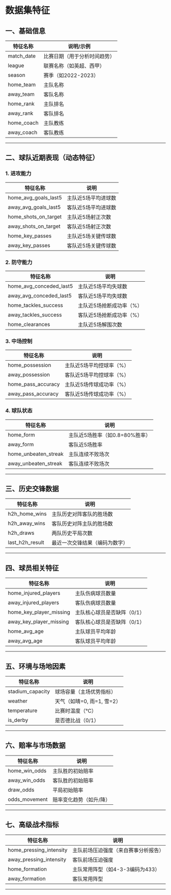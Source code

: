 # 数据集特征

## 一、基础信息

| 特征名称      | 说明/示例                          |
|---------------|------------------------------------|
| match_date    | 比赛日期（用于分析时间趋势）        |
| league        | 联赛名称（如英超、西甲）            |
| season        | 赛季（如2022-2023）                |
| home_team     | 主队名称                           |
| away_team     | 客队名称                           |
| home_rank     | 主队排名                           |
| away_rank     | 客队排名                           |
| home_coach    | 主队教练                           |
| away_coach    | 客队教练                           |

---

## 二、球队近期表现（动态特征）

### 1. 进攻能力

| 特征名称                  | 说明                          |
|---------------------------|-------------------------------|
| home_avg_goals_last5      | 主队近5场平均进球数           |
| away_avg_goals_last5      | 客队近5场平均进球数           |
| home_shots_on_target      | 主队近5场射正次数             |
| away_shots_on_target      | 客队近5场射正次数             |
| home_key_passes           | 主队近5场关键传球数           |
| away_key_passes           | 客队近5场关键传球数           |

### 2. 防守能力

| 特征名称                 | 说明                            |
|--------------------------|---------------------------------|
| home_avg_conceded_last5  | 主队近5场平均失球数            |
| away_avg_conceded_last5  | 客队近5场平均失球数            |
| home_tackles_success     | 主队近5场抢断成功率（%）        |
| away_tackles_success     | 客队近5场抢断成功率（%）        |
| home_clearances          | 主队近5场解围次数               |

### 3. 中场控制

| 特征名称             | 说明                          |
|----------------------|-------------------------------|
| home_possession      | 主队近5场平均控球率（%）      |
| away_possession      | 客队近5场平均控球率（%）      |
| home_pass_accuracy   | 主队近5场传球成功率（%）      |
| away_pass_accuracy   | 客队近5场传球成功率（%）      |

### 4. 球队状态

| 特征名称              | 说明                          |
|-----------------------|-------------------------------|
| home_form             | 主队近5场胜率（如0.8=80%胜率）|
| away_form             | 客队近5场胜率                 |
| home_unbeaten_streak  | 主队连续不败场次              |
| away_unbeaten_streak  | 客队连续不败场次              |

---

## 三、历史交锋数据

| 特征名称         | 说明                          |
|------------------|-------------------------------|
| h2h_home_wins    | 主队历史对阵客队的胜场数      |
| h2h_away_wins    | 客队历史对阵主队的胜场数      |
| h2h_draws        | 两队历史平局次数              |
| last_h2h_result  | 最近一次交锋结果（编码为数字）|

---

## 四、球员相关特征

| 特征名称               | 说明                          |
|------------------------|-------------------------------|
| home_injured_players   | 主队伤病球员数量              |
| away_injured_players   | 客队伤病球员数量              |
| home_key_player_missing| 主队核心球员是否缺阵（0/1）   |
| away_key_player_missing| 客队核心球员是否缺阵（0/1）   |
| home_avg_age           | 主队球员平均年龄              |
| away_avg_age           | 客队球员平均年龄              |

---

## 五、环境与场地因素

| 特征名称          | 说明                          |
|-------------------|-------------------------------|
| stadium_capacity  | 球场容量（主场优势指标）      |
| weather           | 天气（如晴=0, 雨=1, 雪=2）    |
| temperature       | 比赛时温度（℃）               |
| is_derby          | 是否德比战（0/1）             |

---

## 六、赔率与市场数据

| 特征名称        | 说明                          |
|-----------------|-------------------------------|
| home_win_odds   | 主队胜的初始赔率              |
| away_win_odds   | 客队胜的初始赔率              |
| draw_odds       | 平局初始赔率                  |
| odds_movement   | 赔率变化趋势（如升/降）       |

---

## 七、高级战术指标

| 特征名称               | 说明                          |
|------------------------|-------------------------------|
| home_pressing_intensity| 主队前场压迫强度（来自赛事分析报告）|
| away_pressing_intensity| 客队前场压迫强度              |
| home_formation         | 主队常用阵型（如4-3-3编码为433）|
| away_formation         | 客队常用阵型                  |

---

